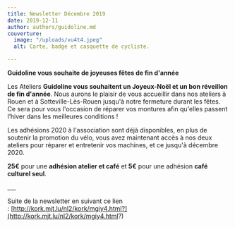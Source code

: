 ```yaml
---
title: Newsletter Décembre 2019
date: 2019-12-11
author: authors/guidoline.md
couverture:
  image: "/uploads/vu4t4.jpeg"
  alt: Carte, badge et casquette de cycliste.

---
```

**Guidoline vous souhaite de joyeuses fêtes de fin d'année**

Les Ateliers **Guidoline vous souhaitent un Joyeux-Noël et un bon réveillon de fin d'année**. Nous aurons le plaisir de vous accueillir dans nos ateliers à Rouen et à Sotteville-Lès-Rouen jusqu'à notre fermeture durant les fêtes. Ce sera pour vous l'occasion de réparer vos montures afin qu'elles passent l’hiver dans les meilleures conditions !

Les adhésions 2020 à l'association sont déjà disponibles, en plus de soutenir la promotion du vélo, vous avez maintenant accès à nos deux ateliers pour réparer et entretenir vos machines, et ce jusqu'à décembre 2020.

**25€** pour une **adhésion atelier et café** et **5€** pour une adhésion **café culturel seul**.

\_\_\_

Suite de la newsletter en suivant ce lien : [http://kork.mjt.lu/nl2/kork/mgiy4.html?](http://kork.mjt.lu/nl2/kork/mgiy4.html?)